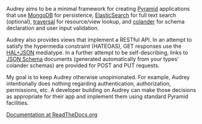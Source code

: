 Audrey aims to be a minimal framework for creating
[Pyramid](http://www.pylonsproject.org/) applications that use
[MongoDB](http://www.mongodb.org/) for persistence,
[ElasticSearch](http://www.elasticsearch.org/) for full text search
(optional),
[traversal](http://docs.pylonsproject.org/projects/pyramid/en/1.4-branch/narr/traversal.html)
for resource/view lookup, and
[colander](http://pypi.python.org/pypi/colander) for schema
declaration and user input validation.

Audrey also provides views that implement a RESTful API. In an
attempt to satisfy the hypermedia constraint (HATEOAS), GET
responses use the
[HAL+JSON](http://stateless.co/hal_specification.html) mediatype.
In a further attempt to be self-describing, links to
[JSON Schema](http://json-schema.org/) documents (generated
automatically from your types' colander schemas) are provided for
POST and PUT requests.

My goal is to keep Audrey otherwise unopinionated. For example,
Audrey intentionally does nothing regarding authentication,
authorization, permissions, etc. A developer building on Audrey can
make those decisions as appropriate for their app and implement
them using standard Pyramid facilities.

[Documentation at ReadTheDocs.org](https://audrey.readthedocs.org/)



